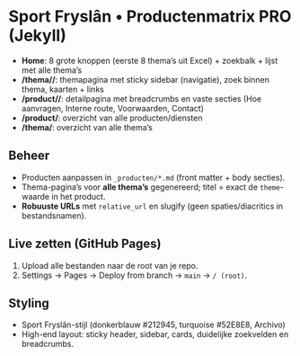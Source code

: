# Sport Fryslân • Productenmatrix PRO (Jekyll)

- **Home**: 8 grote knoppen (eerste 8 thema’s uit Excel) + zoekbalk + lijst met alle thema’s
- **/thema/<slug>/**: themapagina met sticky sidebar (navigatie), zoek binnen thema, kaarten + links
- **/product/<slug>/**: detailpagina met breadcrumbs en vaste secties (Hoe aanvragen, Interne route, Voorwaarden, Contact)
- **/product/**: overzicht van alle producten/diensten
- **/thema/**: overzicht van alle thema’s

## Beheer
- Producten aanpassen in `_producten/*.md` (front matter + body secties).
- Thema-pagina’s voor **alle thema’s** gegenereerd; titel = exact de `theme`-waarde in het product.
- **Robuuste URLs** met `relative_url` en slugify (geen spaties/diacritics in bestandsnamen).

## Live zetten (GitHub Pages)
1. Upload alle bestanden naar de root van je repo.
2. Settings → Pages → Deploy from branch → `main` → `/ (root)`.

## Styling
- Sport Fryslân-stijl (donkerblauw #212945, turquoise #52E8E8, Archivo)
- High-end layout: sticky header, sidebar, cards, duidelijke zoekvelden en breadcrumbs.
